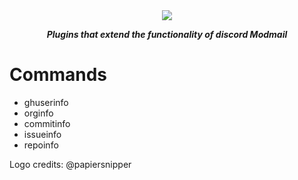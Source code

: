<div align="center">
  <img src="https://camo.githubusercontent.com/04908c93b7d112433034d63ceb5fe2ffc964aaef/68747470733a2f2f692e696d6775722e636f6d2f5879475846506b2e706e67">

  <p><strong><i>Plugins that extend the functionality of discord Modmail</i></strong></p>
</div>

# Commands
* ghuserinfo
* orginfo
* commitinfo
* issueinfo
* repoinfo

Logo credits: @papiersnipper
